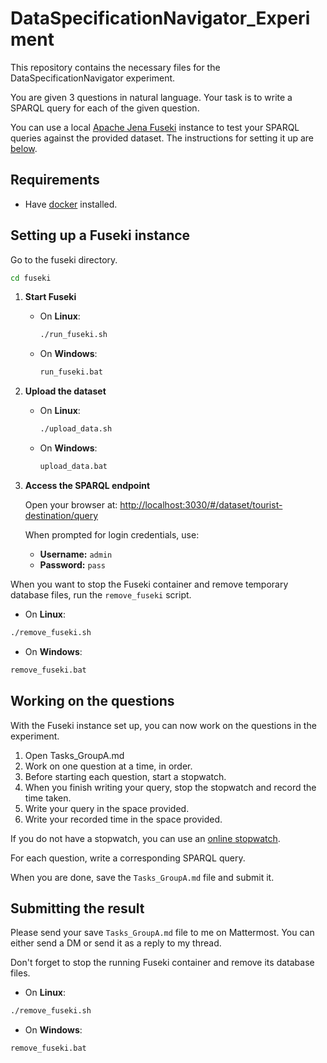 # DataSpecificationNavigator_Experiment

This repository contains the necessary files for the DataSpecificationNavigator experiment.

You are given 3 questions in natural language. Your task is to write a SPARQL query for each of the given question.

You can use a local [Apache Jena Fuseki](https://jena.apache.org/documentation/fuseki2/) instance to test your SPARQL queries against the provided dataset.
The instructions for setting it up are [below](#setting-up-a-fuseki-instance).

## Requirements

- Have [docker](https://www.docker.com/) installed.

## Setting up a Fuseki instance

Go to the fuseki directory.

```bash
cd fuseki
```

1. **Start Fuseki**

	 - On **Linux**:
		 ```bash
		 ./run_fuseki.sh
		 ```
	 - On **Windows**:
		 ```cmd
		 run_fuseki.bat
		 ```

2. **Upload the dataset**
	 
	 - On **Linux**:
		 ```bash
		 ./upload_data.sh
		 ```
	 - On **Windows**:
		 ```cmd
		 upload_data.bat
		 ```

3. **Access the SPARQL endpoint**

	 Open your browser at: [http://localhost:3030/#/dataset/tourist-destination/query](http://localhost:3030/#/dataset/tourist-destination/query)

	 When prompted for login credentials, use:

	 - **Username:** `admin`
	 - **Password:** `pass`

When you want to stop the Fuseki container and remove temporary database files, run the `remove_fuseki` script.

- On **Linux**:
```bash
./remove_fuseki.sh
```
- On **Windows**:
```cmd
remove_fuseki.bat
```

## Working on the questions

With the Fuseki instance set up, you can now work on the questions in the experiment.

1. Open Tasks_GroupA.md
2. Work on one question at a time, in order.
3. Before starting each question, start a stopwatch.
4. When you finish writing your query, stop the stopwatch and record the time taken.
5. Write your query in the space provided.
6. Write your recorded time in the space provided.

If you do not have a stopwatch, you can use an [online stopwatch](https://www.timeanddate.com/stopwatch/).

For each question, write a corresponding SPARQL query.

When you are done, save the `Tasks_GroupA.md` file and submit it.

## Submitting the result

Please send your save `Tasks_GroupA.md` file to me on Mattermost. You can either send a DM or send it as a reply to my thread.

Don't forget to stop the running Fuseki container and remove its database files.

- On **Linux**:
```bash
./remove_fuseki.sh
```
- On **Windows**:
```cmd
remove_fuseki.bat
```
